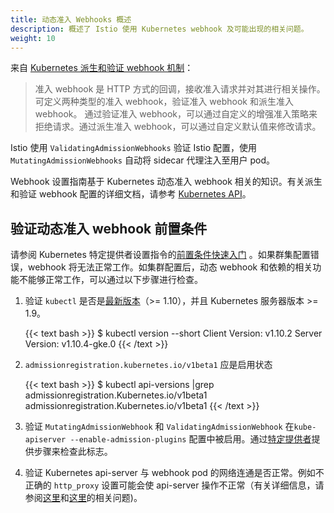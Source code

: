 ```yaml
---
title: 动态准入 Webhooks 概述
description: 概述了 Istio 使用 Kubernetes webhook 及可能出现的相关问题。
weight: 10
---
```


来自 [Kubernetes 派生和验证 webhook 机制](https://kubernetes.io/docs/reference/access-authn-authz/extensible-admission-controllers/)：

> 准入 webhook 是 HTTP 方式的回调，接收准入请求并对其进行相关操作。可定义两种类型的准入 webhook，验证准入 webhook 和派生准入 webhook。 通过验证准入 webhook，可以通过自定义的增强准入策略来拒绝请求。通过派生准入 webhook，可以通过自定义默认值来修改请求。

Istio 使用 `ValidatingAdmissionWebhooks` 验证 Istio 配置，使用 `MutatingAdmissionWebhooks` 自动将 sidecar 代理注入至用户 pod。

Webhook 设置指南基于 Kubernetes 动态准入 webhook 相关的知识。有关派生和验证 webhook 配置的详细文档，请参考 [Kubernetes API](https://kubernetes.io/docs/reference/generated/kubernetes-api/v1.11/)。

## 验证动态准入 webhook 前置条件

请参阅 Kubernetes 特定提供者设置指令的[前置条件快速入门](https://istio.io/docs/setup/kubernetes/quick-start/#prerequisites) 。如果群集配置错误，webhook 将无法正常工作。如集群配置后，动态 webhook 和依赖的相关功能不能够正常工作，可以通过以下步骤进行检查。

1. 验证 `kubectl` 是否是[最新版本](https://kubernetes.io/docs/tasks/tools/install-kubectl/)（>= 1.10），并且 Kubernetes 服务器版本 >= 1.9。

    {{< text bash >}}
    $ kubectl version --short
    Client Version: v1.10.2
    Server Version: v1.10.4-gke.0
    {{< /text >}}

1. `admissionregistration.kubernetes.io/v1beta1` 应是启用状态

    {{< text bash >}}
    $ kubectl api-versions |grep admissionregistration.Kubernetes.io/v1beta1
    admissionregistration.Kubernetes.io/v1beta1
    {{< /text >}}

1. 验证 `MutatingAdmissionWebhook` 和 `ValidatingAdmissionWebhook` 在`kube-apiserver --enable-admission-plugins` 配置中被启用。通过[特定提供者](https://istio.io/docs/setup/kubernetes/quick-start/#prerequisites)提供步骤来检查此标志。

1. 验证 Kubernetes api-server 与 webhook pod 的网络连通是否正常。例如不正确的 `http_proxy` 设置可能会使  api-server 操作不正常（有关详细信息，请参阅[这里](https://github.com/kubernetes/kubernetes/pull/58698#discussion_r163879443)和[这里](https://github.com/kubernetes/kubeadm/issues/666)的相关问题)。
